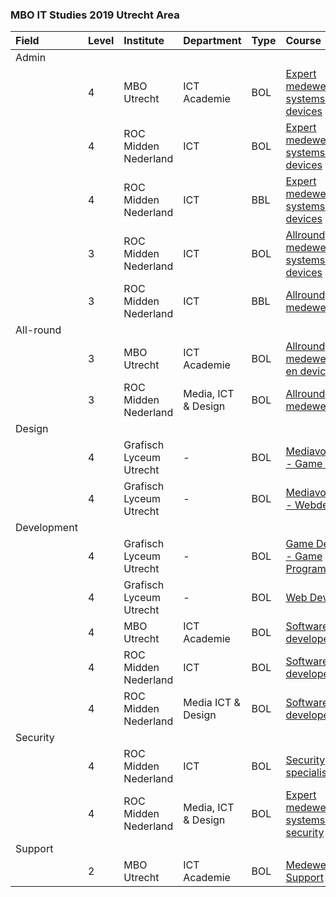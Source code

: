 ### MBO IT Studies 2019 Utrecht Area
| Field       | Level | Institute               | Department          | Type | Course                                                                                                                                     |
| :---        |  :--- | :---                    | :---                | :--- | :---                                                                                                                                       |
| Admin       |       |                         |                     |      |                                                                                                                                            |
|             |     4 | MBO Utrecht             | ICT Academie        | BOL  | [Expert medewerker IT systems and devices](https://www.mboutrecht.nl/opleidingen/ict-en-mediabeheer/)                                      |
|             |     4 | ROC Midden Nederland    | ICT                 | BOL  | [Expert medewerker IT systems and devices](https://ict.rocmn.nl/opleiding/expert-it-systems-and-devices-nieuwegein-bol-mbo)                |
|             |     4 | ROC Midden Nederland    | ICT                 | BBL  | [Expert medewerker IT systems and devices](https://ict.rocmn.nl/opleiding/expert-it-systems-and-devices-nieuwegein-bbl-mbo)                |
|             |     3 | ROC Midden Nederland    | ICT                 | BOL  | [Allround medewerker IT systems and devices](https://ict.rocmn.nl/opleiding/allround-medewerker-it-systems-and-devices-nieuwegein-bol-mbo) |
|             |     3 | ROC Midden Nederland    | ICT                 | BBL  | [Allround medewerker IT](https://ict.rocmn.nl/opleiding/allround-medewerker-it-systems-and-devices-nieuwegein-bbl-mbo)                     |
| All-round   |       |                         |                     |      |                                                                                                                                            |
|             |     3 | MBO Utrecht             | ICT Academie        | BOL  | [Allround medewerker IT en devices](https://www.mboutrecht.nl/opleidingen/medewerker-beheer-ict-helpdesk-en-support/)                      |
|             |     3 | ROC Midden Nederland    | Media, ICT & Design | BOL  | [Allround medewerker IT](https://mediaictdesign.rocmn.nl/opleiding/allround-medewerker-it-amersfoort-bol-mbo)                              |
| Design      |       |                         |                     |      |                                                                                                                                            |
|             |     4 | Grafisch Lyceum Utrecht | -                   | BOL  | [Mediavormgever - Game artist](https://www.glu.nl/opleiding/game-artist/)                                                                  |
|             |     4 | Grafisch Lyceum Utrecht | -                   | BOL  | [Mediavormgever - Webdesign](https://www.glu.nl/opleiding/webdesign/)                                                                      |
| Development |       |                         |                     |      |                                                                                                                                            |
|             |     4 | Grafisch Lyceum Utrecht | -                   | BOL  | [Game Developer - Game Programmer](https://www.glu.nl/opleiding/game-developer/)                                                           |
|             |     4 | Grafisch Lyceum Utrecht | -                   | BOL  | [Web Developer](https://www.glu.nl/opleiding/mediadeveloper/)                                                                              |
|             |     4 | MBO Utrecht             | ICT Academie        | BOL  | [Software developer](https://www.mboutrecht.nl/opleidingen/applicatie-en-mediaontwikkelaar-gamedeveloper/)                                 |
|             |     4 | ROC Midden Nederland    | ICT                 | BOL  | [Software developer](https://ict.rocmn.nl/opleiding/software-developer-nieuwegein-bol-mbo)                                                 |
|             |     4 | ROC Midden Nederland    | Media ICT & Design  | BOL  | [Software developer](https://mediaictdesign.rocmn.nl/opleiding/software-developer-amersfoort-bol-mbo)                                      |
| Security    |       |                         |                     |      |                                                                                                                                            |
|             |     4 | ROC Midden Nederland    | ICT                 | BOL  | [Security specialist](https://ict.rocmn.nl/opleiding/security-specialist-nieuwegein-bol-mbo)                                               |
|             |     4 | ROC Midden Nederland    | Media, ICT & Design | BOL  | [Expert medewerker IT systems and security](https://mediaictdesign.rocmn.nl/opleiding/expert-it-systems-security-amersfoort-bol-mbo)       |
| Support     |       |                         |                     |      |                                                                                                                                            |
|             |     2 | MBO Utrecht             | ICT Academie        | BOL  | [Medewerker ICT Support](https://www.mboutrecht.nl/opleidingen/medewerker-ict/)                                                            |
